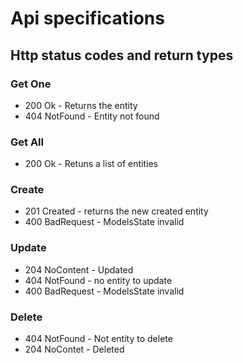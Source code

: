 # Api specifications

## Http status codes and return types

###  Get One
 - 200 Ok - Returns the entity
 - 404 NotFound - Entity not found

### Get All
- 200 Ok - Retuns a list of entities

### Create
- 201 Created - returns the new created entity
- 400 BadRequest - ModelsState invalid

### Update
- 204 NoContent - Updated
- 404 NotFound - no entity to update
- 400 BadRequest - ModelsState invalid

### Delete
- 404 NotFound - Not entity to delete
- 204 NoContet - Deleted

